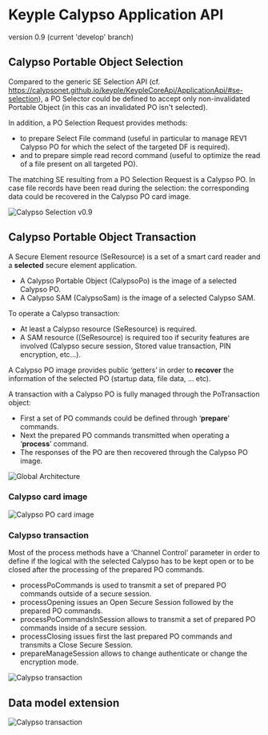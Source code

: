 # Keyple Calypso Application API
version 0.9 (current 'develop' branch)

## Calypso Portable Object Selection
Compared to the generic SE Selection API (cf. https://calypsonet.github.io/keyple/KeypleCoreApi/ApplicationApi/#se-selection), a PO Selector could be defined to accept only non-invalidated Portable Object (in this cas an invalidated PO isn't selected).

In addition, a PO Selection Request provides methods:

 - to prepare Select File command (useful in particular to manage REV1 Calypso PO for which the select of the targeted DF is required).
 - and to prepare simple read record command (useful to optimize the read of a file present on all targeted PO).

The matching SE resulting from a PO Selection Request is a Calypso PO. In case file records have been read during the selection: the corresponding data could be recovered in the Calypso PO card image.

![Calypso Selection v0.9](img/KeypleCalypso_ApplicationApi_ClassDiag_Transaction_PO_Selection_0_9_0.svg)

## Calypso Portable Object Transaction

A Secure Element resource (SeResource) is a set of a smart card reader and a **selected** secure element application.

 - A Calypso Portable Object (CalypsoPo) is the image of a selected Calypso PO.
 - A Calypso SAM (CalypsoSam) is the image of a selected Calypso SAM.

To operate a Calypso transaction:

 - At least a Calypso resource (SeResource<CalypsoPo>) is required.
 - A SAM resource ((SeResource<CalypsoSam>) is required too if security features are involved (Calypso secure session, Stored value transaction, PIN encryption, etc…).

A Calypso PO image provides public ‘getters’ in order to **recover** the information of the selected PO (startup data, file data, … etc).

A transaction with a Calypso PO is fully managed through the PoTransaction object:

 - First a set of PO commands could be defined through ‘**prepare**’ commands.
 - Next the prepared PO commands transmitted when operating a ‘**process**’ command.
 - The responses of the PO are then recovered through the Calypso PO image.

![Global Architecture](../../SecureElementTerminalApi/CalypsoApi/img/CalypsoTerminal_ApplicationApi_ClassDiag_Transaction_Global.svg)

### Calypso card image

![Calypso PO card image](img/KeypleCalypso_ApplicationApi_ClassDiag_Transaction_CalypsoPo_0_9_0.svg)

### Calypso transaction

Most of the process methods have a ‘Channel Control’ parameter in order to define if the logical with the selected Calypso has to be kept open or to be closed after the processing of the prepared PO commands.
 - processPoCommands is used to transmit a set of prepared PO commands outside of a secure session.
 - processOpening issues an Open Secure Session followed by the prepared PO commands.
 - processPoCommandsInSession allows to transmit a set of prepared PO commands inside of a secure session.
 - processClosing issues first the last prepared PO commands and transmits a Close Secure Session.
 - prepareManageSession allows to change authenticate or change the encryption mode.

![Calypso transaction](img/KeypleCalypso_ApplicationApi_ClassDiag_Transaction_PoTransaction_0_9_0.svg)

## Data model extension

![Calypso transaction](img/KeypleCalypso_ApplicationApi_ClassDiag_Transaction_SpecificPoTransaction_0_9_0.svg)
